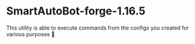 # SmartAutoBot-forge-1.16.5
 This utility is able to execute commands from the configs you created for various purposes 👾
